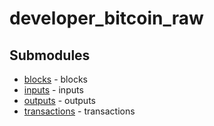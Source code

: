 # developer_bitcoin_raw

<!-- CUSTOM DOCS START -->

<!-- CUSTOM DOCS END -->

## Submodules
- [blocks](blocks/README.md) - blocks
- [inputs](inputs/README.md) - inputs
- [outputs](outputs/README.md) - outputs
- [transactions](transactions/README.md) - transactions


